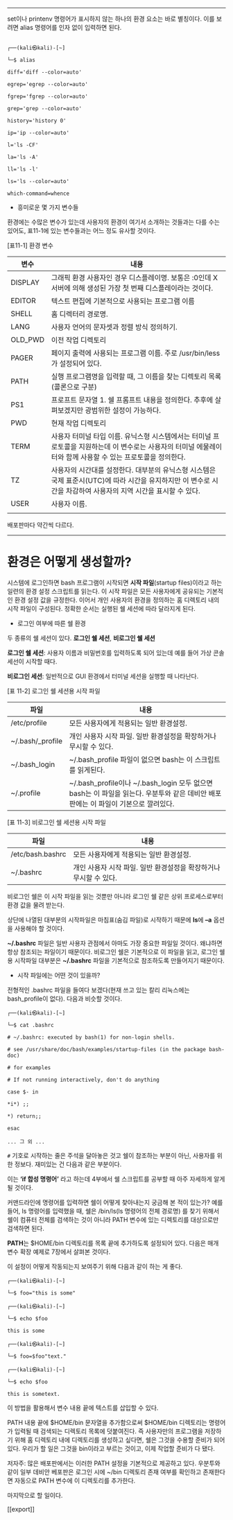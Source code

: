 

---

set이나 printenv 명령어가 표시하지 않는 하나의 환경 요소는 바로 별칭이다. 이를 보려면 alias 명령어를 인자 없이 입력하면 된다.


``` shell

┌──(kali㉿kali)-[~]

└─$ alias

diff='diff --color=auto'

egrep='egrep --color=auto'

fgrep='fgrep --color=auto'

grep='grep --color=auto'

history='history 0'

ip='ip --color=auto'

l='ls -CF'

la='ls -A'

ll='ls -l'

ls='ls --color=auto'

which-command=whence
```


- 흥미로운 몇 가지 변수들

환경에는 수많은 변수가 있는데 사용자의 환경이 여기서 소개하는 것들과는 다를 수는 있어도, 표11-1에 있는 변수들과는 어느 정도 유사할 것이다.


[표11-1] 환경 변수

| 변수      | 내용                                                                                            |
| ------- | --------------------------------------------------------------------------------------------- |
| DISPLAY | 그래픽 환경 사용자인 경우 디스플레이명. 보통은 :0인데 X 서버에 의해 생성된 가장 첫 번째 디스플레이라는 것이다.                             |
| EDITOR  | 텍스트 편집에 기본적으로 사용되는 프로그램 이름                                                                    |
| SHELL   | 홈 디렉터리 경로명.                                                                                   |
| LANG    | 사용자 언어의 문자셋과 정렬 방식 정의하기.                                                                      |
| OLD_PWD | 이전 작업 디렉토리                                                                                    |
| PAGER   | 페이지 출력에 사용되는 프로그램 이름. 주로 /usr/bin/less가 설정되어 있다.                                              |
| PATH    | 실행 프로그램명을 입력할 때, 그 이름을 찾는 디렉토리 목록(콜론으로 구분)                                                    |
| PS1     | 프로프트 문자열 1. 쉘 프롬프트 내용을 정의한다. 추후에 살펴보겠지만 광범위한 설정이 가능하다.                                        |
| PWD     | 현재 작업 디렉토리                                                                                    |
| TERM    | 사용자 터미널 타입 이름. 유닉스형 시스템에서는 터미널 프로토콜을 지원하는데 이 변수로는 사용자의 터미널 에물레이터와 함께 사용할 수 있는 프로토콜을 정의한다.     |
| TZ      | 사용자의 시간대를 설정한다. 대부분의 유닉스형 시스템은 국제 표준시(UTC)에 따라 시간을 유지하지만 이 변수로 시간을 차감하여 사용자의 지역 시간을 표시할 수 있다. |
| USER    | 사용자 이름.                                                                                       |
|         |                                                                                               |

배포판마다 약간씩 다르다.



---
# 환경은 어떻게 생성할까?

시스템에 로그인하면 bash 프로그램이 시작되면 **시작 파일**(startup files)이라고 하는 일련의 환경 설정 스크립트를 읽는다. 이 시작 파일은 모든 사용자에게 공유되는 기본적인 환경 설정 값을 규정한다. 이어서 개인 사용자의 환경을 정의하는 홈 디렉토리 내의 시작 파일이 구성된다. 정확한 순서는 실행된 쉘 세션에 따라 달라지게 된다.


- 로그인 여부에 따른 쉘 환경

두 종류의 쉘 세션이 있다. **로그인 쉘 세션**, **비로그인 쉘 세션**

**로그인 쉘 세션**: 사용자 이름과 비밀번호를 입력하도록 되어 있는데 예를 들어 가상 콘솔 세선이 시작할 때다.

**비로그인 세션**: 일반적으로 GUI 환경에서 터미널 세션을 실행할 때 나타난다.


[표 11-2] 로그인 쉘 세션용 시작 파일

| 파일               | 내용                                                                                         |
| ---------------- | ------------------------------------------------------------------------------------------ |
| /etc/profile     | 모든 사용자에게 적용되는 일반 환경설정.                                                                     |
| ~/.bash/_profile | 개인 사용자 시작 파일. 일반 환경설정을 확장하거나 무시할 수 있다.                                                     |
| ~/.bash_login    | ~/.bash_profile 파일이 없으면 bash는 이 스크립트를 읽게된다.                                                |
| ~/.profile       | ~/.bash_profile이나 ~/.bash_login 모두 없으면 bash는 이 파일을 읽는다. 우분투와 같은 데비안 배포판에는 이 파일이 기본으로 깔려있다. |


[표 11-3] 비로그인 쉘 세션용 시작 파일


| 파일               | 내용                                     |
| ---------------- | -------------------------------------- |
| /etc/bash.bashrc | 모든 사용자에게 적용되는 일반 환경설정.                 |
| ~/.bashrc        | 개인 사용자 시작 파일. 일반 환경설정을 확장하거나 무시할 수 있다. |


비로그인 쉘은 이 시작 파일을 읽는 것뿐만 아니라 로그인 쉘 같은 상위 프로세스로부터 환경 값을 물려 받는다.

상단에 나열된 대부분의 시작파일은 마침표(숨김 파일)로 시작하기 때문에 **ls**에 **–a** 옵션을 사용해야 할 것이다.

**~/.bashrc** 파일은 일반 사용자 관점에서 아마도 가장 중요한 파일일 것이다. 왜냐하면 항상 참조되는 파일이기 때문이다. 비로그인 쉘은 기본적으로 이 파일을 읽고, 로그인 쉘용 시작파일 대부분은 **~/.bashrc** 파일을 기본적으로 참조하도록 만들어지기 때문이다.


- 시작 파일에는 어떤 것이 있을까?

전형적인 .bashrc 파일을 들여다 보겠다(현재 쓰고 있는 칼리 리눅스에는 bash_profile이 없다). 다음과 비슷할 것이다.


``` shell
┌──(kali㉿kali)-[~]

└─$ cat .bashrc

# ~/.bashrc: executed by bash(1) for non-login shells.

# see /usr/share/doc/bash/examples/startup-files (in the package bash-doc)

# for examples

# If not running interactively, don't do anything

case $- in

*i*) ;;

*) return;;

esac

... 그 외 ...
```


`#` 기호로 시작하는 줄은 주석을 달아놓은 것고 쉘이 참조하는 부분이 아닌, 사용자를 위한 정보다. 재미있는 건 다음과 같은 부분이다.


이는 **‘if 합성 명령어’** 라고 하는데 4부에서 쉘 스크립트를 공부할 때 아주 자세하게 알게 될 것이다.


커맨드라인에 명령어를 입력하면 쉘이 어떻게 찾아내는지 궁금해 본 적이 있는가? 예를 들어, ls 명령어를 입력했을 때, 쉘은 /bin/ls(ls 명령어의 전체 경로명) 를 찾기 위해서 쉘이 컴퓨터 전체를 검색하는 것이 아니라 PATH 변수에 있는 디렉토리를 대상으로만 검색하면 된다.

**PATH**는 $HOME/bin 디렉토리를 목록 끝에 추가하도록 설정되어 있다. 다음은 매개 변수 확장 예제로 7장에서 살펴본 것이다.

이 설정이 어떻게 작동되는지 보여주기 위해 다음과 같이 하는 게 좋다.


``` shell
┌──(kali㉿kali)-[~]

└─$ foo="this is some"

┌──(kali㉿kali)-[~]

└─$ echo $foo

this is some

┌──(kali㉿kali)-[~]

└─$ foo=$foo"text."

┌──(kali㉿kali)-[~]

└─$ echo $foo

this is sometext.
```


이 방법을 활용해서 변수 내용 끝에 텍스트를 삽입할 수 있다.

PATH 내용 끝에 $HOME/bin 문자열을 추가함으로써 $HOME/bin 디렉토리는 명령어가 입력될 때 검색되는 디렉토리 목록에 덧붙여진다. 즉 사용자만의 프로그램을 저장하기 위해 홈 디렉토리 내에 디렉토리를 생성하고 싶다면, 쉘은 그것을 수용할 준비가 되어 있다. 우리가 할 일은 그것을 bin이라고 부르는 것이고, 이제 작업할 준비가 다 됐다.

저자주: 많은 배포판에서는 이러한 PATH 설정을 기본적으로 제공하고 있다. 우분투와 같이 일부 데비안 베포판은 로그인 시에 ~/bin 디렉토리 존재 여부를 확인하고 존재한다면 자동으로 PATH 변수에 이 디렉토리를 추가한다.

마지막으로 할 일이다.

[[export]]